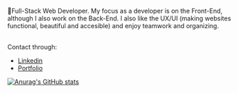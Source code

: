 🌱Full-Stack Web Developer. My focus as a developer is on the Front-End, although I also work on the Back-End. I also like the UX/UI (making websites functional, beautiful and accesible) and enjoy teamwork and organizing.<br>
<br>

Contact through: 
- [Linkedin] 
- [Portfolio]

[![Anurag's GitHub stats](https://github-readme-stats.vercel.app/api?username=martindejos)](https://github.com/anuraghazra/github-readme-stats)


<!-- links -->
[Linkedin]: https://www.linkedin.com/in/mart%C3%ADn-madridejos-b832a4212/
[Portfolio]: https://portfoliomartinmadridejos.netlify.app/#/



